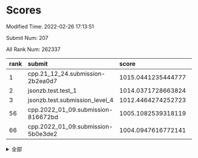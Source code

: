 # Scores

Modified Time: 2022-02-26 17:13:51

Submit Num: 207

All Rank Num: 262337

| rank |               submit               |       score        |       sigma        | pk_num |
| :--- | :--------------------------------- | :----------------- | :----------------- | :----- |
| 1    | cpp.21_12_24.submission-2b2ea0d7   | 1015.0441235444777 | 0.8380922187702542 | 5066   |
| 2    | jsonzb.test.test_1                 | 1014.0371728663824 | 0.8577267647743888 | 5071   |
| 3    | jsonzb.test.submission_level_4     | 1012.4464274252723 | 0.784980243833903  | 5069   |
| 56   | cpp.2022_01_09.submission-816672bd | 1005.1082539318119 | 0.7054198453576908 | 5069   |
| 66   | cpp.2022_01_09.submission-5b0e3de2 | 1004.0947616772141 | 0.7102008468945008 | 5067   |


<details>
<summary>全部</summary>

| rank |                 submit                 |       score        |       sigma        | pk_num |
| :--- | :------------------------------------- | :----------------- | :----------------- | :----- |
| 1    | cpp.21_12_24.submission-2b2ea0d7       | 1015.0441235444777 | 0.8380922187702542 | 5066   |
| 2    | jsonzb.test.test_1                     | 1014.0371728663824 | 0.8577267647743888 | 5071   |
| 3    | jsonzb.test.submission_level_4         | 1012.4464274252723 | 0.784980243833903  | 5069   |
| 4    | gobigger.level_3.submission_level_3_8  | 1011.5040850413591 | 0.7577357923712221 | 5068   |
| 5    | gobigger.level_3.submission_level_3_27 | 1011.4361239259393 | 0.775813970731558  | 5067   |
| 6    | gobigger.level_3.submission_level_3_29 | 1011.300827895639  | 0.7886215722416091 | 5065   |
| 7    | gobigger.level_3.submission_level_3_47 | 1010.9734752455824 | 0.7904172823437036 | 5077   |
| 8    | gobigger.level_3.submission_level_3_3  | 1010.9119003987373 | 0.7655436841729133 | 5072   |
| 9    | gobigger.level_3.submission_level_3_17 | 1010.8848758377118 | 0.7784469285974068 | 5067   |
| 10   | gobigger.level_3.submission_level_3_12 | 1010.7676530131639 | 0.7774303143410444 | 5072   |
| 11   | gobigger.level_3.submission_level_3_19 | 1010.756043686567  | 0.7722245737315844 | 5074   |
| 12   | gobigger.level_3.submission_level_3_5  | 1010.7328640398574 | 0.7498716866217682 | 5067   |
| 13   | gobigger.level_3.submission_level_3_4  | 1010.6568276572815 | 0.7758419841582402 | 5068   |
| 14   | gobigger.level_3.submission_level_3_20 | 1010.6018692411528 | 0.7706328502590707 | 5075   |
| 15   | gobigger.level_3.submission_level_3_32 | 1010.5056297319969 | 0.7523792542654788 | 5073   |
| 16   | gobigger.level_3.submission_level_3_41 | 1010.4900613306193 | 0.7578272722720455 | 5068   |
| 17   | gobigger.level_3.submission_level_3_35 | 1010.4094712875468 | 0.7503898315946855 | 5073   |
| 18   | gobigger.level_3.submission_level_3_34 | 1010.4084996609022 | 0.7550427552007266 | 5070   |
| 19   | gobigger.level_3.submission_level_3_2  | 1010.4069315316392 | 0.7732161834588102 | 5067   |
| 20   | gobigger.level_3.submission_level_3_48 | 1010.3987142284525 | 0.77436992678488   | 5068   |
| 21   | gobigger.level_3.submission_level_3_36 | 1010.3544258168282 | 0.7669350948385465 | 5070   |
| 22   | gobigger.level_3.submission_level_3_14 | 1010.3513054189212 | 0.7586223195132911 | 5071   |
| 23   | gobigger.level_3.submission_level_3_38 | 1010.3495567349439 | 0.7396755984691834 | 5069   |
| 24   | gobigger.level_3.submission_level_3_31 | 1010.2540572054735 | 0.7909698017897924 | 5067   |
| 25   | gobigger.level_3.submission_level_3_21 | 1010.1936139012295 | 0.7784279246549225 | 5064   |
| 26   | gobigger.level_3.submission_level_3_46 | 1010.1183195072354 | 0.748086525295052  | 5067   |
| 27   | gobigger.level_3.submission_level_3_15 | 1010.0958242297273 | 0.764239386708842  | 5070   |
| 28   | gobigger.level_3.submission_level_3_26 | 1010.0856646855054 | 0.760742137012089  | 5068   |
| 29   | gobigger.level_3.submission_level_3_44 | 1009.970322511966  | 0.7568849992142478 | 5075   |
| 30   | gobigger.level_3.submission_level_3_18 | 1009.9677943134748 | 0.7550890634035581 | 5069   |
| 31   | gobigger.level_3.submission_level_3_40 | 1009.8986350289844 | 0.7632115858658421 | 5069   |
| 32   | gobigger.level_3.submission_level_3_28 | 1009.803404806459  | 0.7594103069144673 | 5069   |
| 33   | gobigger.level_3.submission_level_3_22 | 1009.691017936209  | 0.7641984684611731 | 5068   |
| 34   | gobigger.level_3.submission_level_3_42 | 1009.66456241892   | 0.7496388796494002 | 5070   |
| 35   | gobigger.level_3.submission_level_3_33 | 1009.6202277431146 | 0.7711717240565344 | 5069   |
| 36   | gobigger.level_3.submission_level_3_30 | 1009.5249376643513 | 0.7189900871969122 | 5068   |
| 37   | gobigger.level_3.submission_level_3_0  | 1009.5046666511655 | 0.7644867523828176 | 5071   |
| 38   | gobigger.level_3.submission_level_3_43 | 1009.4913108182462 | 0.7465371657679201 | 5071   |
| 39   | gobigger.level_3.submission_level_3_13 | 1009.4362033864735 | 0.779831241906986  | 5073   |
| 40   | gobigger.level_3.submission_level_3_39 | 1009.4078722592261 | 0.7611283310880644 | 5073   |
| 41   | gobigger.level_3.submission_level_3_23 | 1009.3473266246508 | 0.762048304189196  | 5067   |
| 42   | gobigger.level_3.submission_level_3_10 | 1009.3214844776913 | 0.727628766944781  | 5069   |
| 43   | gobigger.level_3.submission_level_3_9  | 1009.2615475709744 | 0.7586993276196211 | 5065   |
| 44   | gobigger.level_3.submission_level_3_1  | 1009.1972303009841 | 0.7390999602191228 | 5071   |
| 45   | gobigger.level_3.submission_level_3_37 | 1009.1781914634093 | 0.7653413061776273 | 5068   |
| 46   | gobigger.level_3.submission_level_3_25 | 1009.1387035574554 | 0.7575013627293987 | 5064   |
| 47   | gobigger.level_3.submission_level_3_16 | 1009.1208784225119 | 0.7373990871670478 | 5062   |
| 48   | gobigger.level_3.submission_level_3_24 | 1009.076471565913  | 0.747116562829912  | 5070   |
| 49   | gobigger.level_3.submission_level_3_49 | 1009.0175439235522 | 0.7365043005132931 | 5068   |
| 50   | gobigger.level_3.submission_level_3_45 | 1008.8380429508007 | 0.7233227791359224 | 5068   |
| 51   | gobigger.level_3.submission_level_3_7  | 1008.7988530810621 | 0.754888309644501  | 5071   |
| 52   | gobigger.level_3.submission_level_3_6  | 1008.7859167047998 | 0.7445711747464349 | 5069   |
| 53   | gobigger.level_3.submission_level_3_11 | 1008.7827971096507 | 0.742685743463028  | 5069   |
| 54   | gobigger.level_1.submission_level_1_1  | 1005.414885030237  | 0.7135382750373384 | 5066   |
| 55   | gobigger.level_1.submission_level_1_4  | 1005.2820090091286 | 0.7271766254231568 | 5073   |
| 56   | cpp.2022_01_09.submission-816672bd     | 1005.1082539318119 | 0.7054198453576908 | 5069   |
| 57   | gobigger.level_1.submission_level_1_14 | 1004.767126424379  | 0.7308777021435544 | 5068   |
| 58   | gobigger.level_1.submission_level_1_37 | 1004.7557670824991 | 0.7181494315667213 | 5064   |
| 59   | gobigger.level_1.submission_level_1_2  | 1004.7093411044335 | 0.7177150017262626 | 5072   |
| 60   | gobigger.level_1.submission_level_1_46 | 1004.3595868473664 | 0.7210846740848895 | 5067   |
| 61   | gobigger.level_1.submission_level_1_29 | 1004.3172695328327 | 0.7167201415614839 | 5066   |
| 62   | gobigger.level_1.submission_level_1_35 | 1004.2726450052027 | 0.7252714592927513 | 5075   |
| 63   | gobigger.level_1.submission_level_1_26 | 1004.1412906120638 | 0.712994100302699  | 5071   |
| 64   | gobigger.level_1.submission_level_1_17 | 1004.1140665246348 | 0.7246628274162955 | 5071   |
| 65   | gobigger.level_1.submission_level_1_22 | 1004.0972028740217 | 0.7324620493477945 | 5068   |
| 66   | cpp.2022_01_09.submission-5b0e3de2     | 1004.0947616772141 | 0.7102008468945008 | 5067   |
| 67   | gobigger.level_1.submission_level_1_27 | 1004.084921106585  | 0.7249115057797704 | 5068   |
| 68   | gobigger.level_1.submission_level_1_45 | 1004.0694627762246 | 0.7206481861187262 | 5074   |
| 69   | gobigger.level_1.submission_level_1_0  | 1004.0542386737054 | 0.7296702929658763 | 5070   |
| 70   | gobigger.level_1.submission_level_1_16 | 1003.8280888157689 | 0.7257334150514242 | 5067   |
| 71   | gobigger.level_1.submission_level_1_9  | 1003.8049098889718 | 0.7319344187545757 | 5065   |
| 72   | gobigger.level_1.submission_level_1_47 | 1003.7844963299705 | 0.7323616599934188 | 5067   |
| 73   | gobigger.level_1.submission_level_1_6  | 1003.7601464665004 | 0.715421662183984  | 5069   |
| 74   | gobigger.level_1.submission_level_1_3  | 1003.7185262476985 | 0.7141003173438777 | 5068   |
| 75   | gobigger.level_1.submission_level_1_15 | 1003.7160314079242 | 0.7143489478504597 | 5063   |
| 76   | gobigger.level_1.submission_level_1_5  | 1003.5951968115972 | 0.713787647345059  | 5067   |
| 77   | gobigger.level_1.submission_level_1_34 | 1003.5513980272099 | 0.7186129321231262 | 5069   |
| 78   | gobigger.level_1.submission_level_1_42 | 1003.538472491258  | 0.7063696485316768 | 5067   |
| 79   | gobigger.level_1.submission_level_1_38 | 1003.3914880628338 | 0.7149560759200198 | 5071   |
| 80   | gobigger.level_1.submission_level_1_32 | 1003.3651425561077 | 0.7124174091694474 | 5072   |
| 81   | gobigger.level_1.submission_level_1_30 | 1003.249704418743  | 0.7150867347039512 | 5065   |
| 82   | gobigger.level_1.submission_level_1_44 | 1003.164976527973  | 0.7030310038893588 | 5071   |
| 83   | gobigger.level_1.submission_level_1_7  | 1003.1539825405706 | 0.725880461410073  | 5075   |
| 84   | gobigger.level_1.submission_level_1_41 | 1003.0735195901256 | 0.7186587504741702 | 5070   |
| 85   | gobigger.level_1.submission_level_1_10 | 1003.0340770506945 | 0.7144622347054632 | 5070   |
| 86   | gobigger.level_1.submission_level_1_18 | 1002.9806336602279 | 0.7227835367969029 | 5067   |
| 87   | gobigger.level_1.submission_level_1_21 | 1002.9515061040825 | 0.7141405865587267 | 5066   |
| 88   | gobigger.level_1.submission_level_1_12 | 1002.9403160318647 | 0.7095008235202812 | 5069   |
| 89   | gobigger.level_1.submission_level_1_43 | 1002.8026747750869 | 0.7062760760038362 | 5070   |
| 90   | gobigger.level_1.submission_level_1_13 | 1002.7637728429198 | 0.7250700024039255 | 5065   |
| 91   | gobigger.level_1.submission_level_1_25 | 1002.7074084472441 | 0.7120456356803562 | 5067   |
| 92   | gobigger.level_1.submission_level_1_40 | 1002.6908831094388 | 0.7173383040513813 | 5068   |
| 93   | gobigger.level_1.submission_level_1_8  | 1002.6773053422932 | 0.7215817161314345 | 5066   |
| 94   | gobigger.level_1.submission_level_1_49 | 1002.5446537613608 | 0.718415572473809  | 5065   |
| 95   | gobigger.level_1.submission_level_1_20 | 1002.5218732056463 | 0.7250717097006271 | 5073   |
| 96   | gobigger.level_1.submission_level_1_33 | 1002.5089545176711 | 0.7158885891373349 | 5074   |
| 97   | gobigger.level_1.submission_level_1_39 | 1002.3725504300337 | 0.7118153440781205 | 5073   |
| 98   | gobigger.level_1.submission_level_1_23 | 1002.338862537513  | 0.716600532171488  | 5069   |
| 99   | gobigger.level_1.submission_level_1_24 | 1002.3287097380819 | 0.7151961865776412 | 5066   |
| 100  | gobigger.level_1.submission_level_1_36 | 1002.1722140932964 | 0.7275984909999574 | 5068   |
| 101  | gobigger.level_1.submission_level_1_19 | 1002.157164922799  | 0.7139745736134601 | 5070   |
| 102  | gobigger.level_1.submission_level_1_28 | 1002.1080611833605 | 0.7067581100046775 | 5066   |
| 103  | gobigger.level_1.submission_level_1_31 | 1001.943975549295  | 0.7145300474633334 | 5066   |
| 104  | gobigger.level_1.submission_level_1_48 | 1001.4535947660801 | 0.7241427999521912 | 5066   |
| 105  | gobigger.level_1.submission_level_1_11 | 1001.0339992758533 | 0.7123578976777722 | 5069   |
| 106  | gobigger.random.submission_random_41   | 997.939964562425   | 0.7080866276844047 | 5071   |
| 107  | gobigger.random.submission_random_9    | 997.8452154074553  | 0.7036494256691695 | 5074   |
| 108  | gobigger.random.submission_random_26   | 997.6979445160051  | 0.7123128218015108 | 5067   |
| 109  | gobigger.random.submission_random_28   | 997.211182110507   | 0.7092408020106697 | 5068   |
| 110  | gobigger.random.submission_random_45   | 997.1528032151424  | 0.6982110007125303 | 5071   |
| 111  | gobigger.random.submission_random_35   | 997.0394934676889  | 0.7053404894165566 | 5066   |
| 112  | gobigger.random.submission_random_18   | 997.0114577910786  | 0.7134355844177179 | 5070   |
| 113  | gobigger.random.submission_random_20   | 996.8852257215143  | 0.7063126833587917 | 5068   |
| 114  | gobigger.random.submission_random_2    | 996.4155714941468  | 0.7074315234404965 | 5067   |
| 115  | gobigger.random.submission_random_15   | 996.402137360946   | 0.7017350367416103 | 5071   |
| 116  | gobigger.random.submission_random_12   | 996.3848959824244  | 0.7144445261771849 | 5073   |
| 117  | gobigger.random.submission_random_37   | 996.3718869252758  | 0.7071187676926037 | 5072   |
| 118  | gobigger.random.submission_random_10   | 996.3592224304809  | 0.7034659313406179 | 5072   |
| 119  | gobigger.random.submission_random_33   | 996.3335545263792  | 0.7212681439309245 | 5069   |
| 120  | gobigger.random.submission_random_47   | 996.2880927260402  | 0.7249881413627984 | 5071   |
| 121  | gobigger.random.submission_random_43   | 996.2789864934781  | 0.7025384380755595 | 5071   |
| 122  | gobigger.random.submission_random_8    | 996.2695430527343  | 0.7050014163728751 | 5070   |
| 123  | gobigger.random.submission_random_1    | 996.2520394618701  | 0.6994934760766339 | 5067   |
| 124  | gobigger.random.submission_random_44   | 996.2195466671745  | 0.7116849964053493 | 5068   |
| 125  | gobigger.random.submission_random_42   | 995.9850330201814  | 0.7168421736170378 | 5068   |
| 126  | gobigger.random.submission_random_21   | 995.9713489932517  | 0.7073503790467377 | 5073   |
| 127  | gobigger.random.submission_random_36   | 995.9475439088695  | 0.7053945096216728 | 5067   |
| 128  | gobigger.random.submission_random_30   | 995.911526634816   | 0.698363605187397  | 5068   |
| 129  | gobigger.random.submission_random_24   | 995.8512812441596  | 0.7123331642901677 | 5072   |
| 130  | gobigger.random.submission_random_14   | 995.7779099586835  | 0.7055402087254076 | 5066   |
| 131  | gobigger.random.submission_random_34   | 995.7595353453568  | 0.7210191111647888 | 5067   |
| 132  | gobigger.random.submission_random_22   | 995.7576130104511  | 0.7245982451176751 | 5069   |
| 133  | gobigger.random.submission_random_7    | 995.753802089854   | 0.7229789396622575 | 5066   |
| 134  | gobigger.random.submission_random_6    | 995.6915241123819  | 0.726007559798111  | 5071   |
| 135  | gobigger.random.submission_random_31   | 995.6467956180321  | 0.7021583429534506 | 5067   |
| 136  | gobigger.random.submission_random_32   | 995.6153387128151  | 0.7186178004113237 | 5072   |
| 137  | gobigger.random.submission_random_27   | 995.5764199035852  | 0.7067329714203756 | 5072   |
| 138  | gobigger.random.submission_random_19   | 995.5717415177629  | 0.7244005738489244 | 5068   |
| 139  | gobigger.random.submission_random_25   | 995.5407723586666  | 0.7105386660956546 | 5067   |
| 140  | gobigger.random.submission_random_29   | 995.4159362871866  | 0.7129739615109899 | 5074   |
| 141  | gobigger.random.submission_random_48   | 995.4141109263948  | 0.7082389868610922 | 5074   |
| 142  | gobigger.random.submission_random_4    | 995.390736055166   | 0.717000616460418  | 5072   |
| 143  | gobigger.random.submission_random_0    | 995.3283402029248  | 0.7271126299195942 | 5066   |
| 144  | gobigger.random.submission_random_40   | 995.2265254801337  | 0.7211213854768329 | 5071   |
| 145  | gobigger.random.submission_random_17   | 995.1920950163632  | 0.7014841075239111 | 5071   |
| 146  | gobigger.random.submission_random_38   | 995.1801466693998  | 0.7121899214002358 | 5070   |
| 147  | gobigger.random.submission_random_39   | 995.1273519523928  | 0.7076830975321693 | 5071   |
| 148  | gobigger.random.submission_random_11   | 995.046054485306   | 0.7242417823329885 | 5068   |
| 149  | gobigger.random.submission_random_46   | 995.044264397907   | 0.7110592641638687 | 5067   |
| 150  | gobigger.random.submission_random_16   | 995.0440391251572  | 0.7107001217345035 | 5073   |
| 151  | gobigger.random.submission_random_5    | 995.0279323990003  | 0.7035481379610086 | 5071   |
| 152  | gobigger.random.submission_random_49   | 995.0110432269613  | 0.7097761390914249 | 5064   |
| 153  | gobigger.random.submission_random_3    | 994.9442115068601  | 0.6921464344402909 | 5066   |
| 154  | gobigger.random.submission_random_23   | 994.703485422526   | 0.7269387557214589 | 5067   |
| 155  | gobigger.random.submission_random_13   | 994.4731132333172  | 0.7179853664125941 | 5070   |
| 156  | gobigger.level_2.submission_level_2_26 | 994.331817747496   | 0.7153807354605197 | 5071   |
| 157  | gobigger.level_2.submission_level_2_28 | 994.1255807687166  | 0.7290337893552962 | 5068   |
| 158  | gobigger.level_2.submission_level_2_35 | 993.9350656971594  | 0.7338639251771074 | 5071   |
| 159  | gobigger.level_2.submission_level_2_29 | 993.3390042275222  | 0.7331866246963541 | 5066   |
| 160  | gobigger.level_2.submission_level_2_13 | 993.2462090267976  | 0.7484880022057611 | 5076   |
| 161  | gobigger.level_2.submission_level_2_23 | 993.2408053478308  | 0.7437809031323382 | 5068   |
| 162  | gobigger.level_2.submission_level_2_4  | 993.2168725862119  | 0.7442795958517462 | 5073   |
| 163  | gobigger.level_2.submission_level_2_1  | 993.1046191583611  | 0.7434301582721299 | 5074   |
| 164  | gobigger.level_2.submission_level_2_15 | 992.9685513784868  | 0.7511854693033911 | 5066   |
| 165  | gobigger.level_2.submission_level_2_9  | 992.9506226017216  | 0.7365299200661317 | 5067   |
| 166  | gobigger.level_2.submission_level_2_34 | 992.6964266907295  | 0.7299960132881068 | 5071   |
| 167  | gobigger.level_2.submission_level_2_19 | 992.6635336751617  | 0.7349919387613306 | 5073   |
| 168  | gobigger.level_2.submission_level_2_40 | 992.66218228419    | 0.7520935004494085 | 5069   |
| 169  | gobigger.level_2.submission_level_2_30 | 992.5130596639707  | 0.7359448518995196 | 5068   |
| 170  | gobigger.level_2.submission_level_2_10 | 992.4117611009815  | 0.7496593423798613 | 5071   |
| 171  | gobigger.level_2.submission_level_2_14 | 992.4038156566925  | 0.7351673201239544 | 5070   |
| 172  | gobigger.level_2.submission_level_2_18 | 992.3216390236148  | 0.7387886000037316 | 5067   |
| 173  | gobigger.level_2.submission_level_2_0  | 992.2889972113726  | 0.7277746294818408 | 5073   |
| 174  | gobigger.level_2.submission_level_2_46 | 992.2212399799726  | 0.7533356264011573 | 5069   |
| 175  | gobigger.level_2.submission_level_2_44 | 992.1895957373133  | 0.7444937720045537 | 5070   |
| 176  | gobigger.level_2.submission_level_2_27 | 992.1197443070255  | 0.7557654383945025 | 5071   |
| 177  | gobigger.level_2.submission_level_2_17 | 992.021054760719   | 0.7455220847220595 | 5068   |
| 178  | gobigger.level_2.submission_level_2_48 | 992.0158312139018  | 0.7484926511931312 | 5075   |
| 179  | gobigger.level_2.submission_level_2_24 | 991.9990232470509  | 0.743648021913317  | 5066   |
| 180  | gobigger.level_2.submission_level_2_7  | 991.9296237971606  | 0.7587261492949833 | 5068   |
| 181  | gobigger.level_2.submission_level_2_8  | 991.8696815046694  | 0.735341939014097  | 5074   |
| 182  | gobigger.level_2.submission_level_2_33 | 991.8216901989039  | 0.7442262092642222 | 5067   |
| 183  | gobigger.level_2.submission_level_2_5  | 991.7916792245942  | 0.7514881784069236 | 5070   |
| 184  | gobigger.level_2.submission_level_2_31 | 991.7910729983863  | 0.7522575746559873 | 5070   |
| 185  | gobigger.level_2.submission_level_2_11 | 991.7006733388768  | 0.7439274520898274 | 5068   |
| 186  | gobigger.level_2.submission_level_2_32 | 991.6827623474686  | 0.758994333804452  | 5068   |
| 187  | gobigger.level_2.submission_level_2_37 | 991.6485840865199  | 0.7547514105227027 | 5069   |
| 188  | gobigger.level_2.submission_level_2_12 | 991.5016898725648  | 0.761550700291963  | 5069   |
| 189  | gobigger.level_2.submission_level_2_38 | 991.4640322725065  | 0.7468791861566123 | 5073   |
| 190  | gobigger.level_2.submission_level_2_45 | 991.4213581871136  | 0.75443124189156   | 5071   |
| 191  | gobigger.level_2.submission_level_2_41 | 991.4205814557806  | 0.7438316573408056 | 5069   |
| 192  | gobigger.level_2.submission_level_2_22 | 991.4039794387895  | 0.7528501659998814 | 5070   |
| 193  | gobigger.level_2.submission_level_2_20 | 991.2864433499003  | 0.7375570222967436 | 5070   |
| 194  | gobigger.level_2.submission_level_2_36 | 991.2428087125437  | 0.7417430338122488 | 5066   |
| 195  | gobigger.level_2.submission_level_2_2  | 991.2406025881687  | 0.7509572254232858 | 5068   |
| 196  | gobigger.level_2.submission_level_2_43 | 991.2202084001573  | 0.7555330455534562 | 5069   |
| 197  | gobigger.level_2.submission_level_2_6  | 991.1376460745585  | 0.7431399729562482 | 5066   |
| 198  | gobigger.level_2.submission_level_2_39 | 991.0029763360749  | 0.7608199960145332 | 5066   |
| 199  | gobigger.level_2.submission_level_2_42 | 990.9825113912867  | 0.7576134051586819 | 5073   |
| 200  | gobigger.level_2.submission_level_2_49 | 990.9325403263257  | 0.7547572886519862 | 5075   |
| 201  | gobigger.level_2.submission_level_2_3  | 990.8886172808093  | 0.7637298640784244 | 5069   |
| 202  | gobigger.level_2.submission_level_2_47 | 990.8523709418665  | 0.7586546465733005 | 5071   |
| 203  | gobigger.level_2.submission_level_2_21 | 990.8122870906996  | 0.7633394959164339 | 5069   |
| 204  | gobigger.level_2.submission_level_2_25 | 990.7416071764472  | 0.7575535051094663 | 5073   |
| 205  | gobigger.level_2.submission_level_2_16 | 990.5785194847009  | 0.7530030080806223 | 5070   |
| 206  | gobigger.none.submission_none_0        | 979.1135900044289  | 1.2668784876780594 | 5076   |
| 207  | gobigger.none.submission_none_1        | 977.4402196301135  | 1.4168759090705274 | 5072   |

</details>
